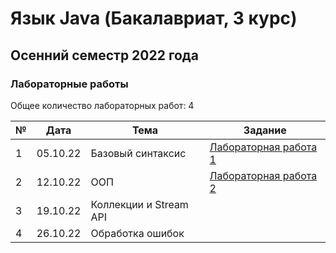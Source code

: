 # Язык Java (Бакалавриат, 3 курс)
## Осенний семестр 2022 года

### Лабораторные работы

Общее количество лабораторных работ: 4

| № | Дата     | Тема                   | Задание                       |
| - | -------- | ---------------------- | ----------------------------- |
| 1 | 05.10.22 | Базовый синтаксис      | [Лабораторная работа 1](lab1) |
| 2 | 12.10.22 | ООП                    | [Лабораторная работа 2](lab2) |
| 3 | 19.10.22 | Коллекции и Stream API |                               |
| 4 | 26.10.22 | Обработка ошибок       |                               |